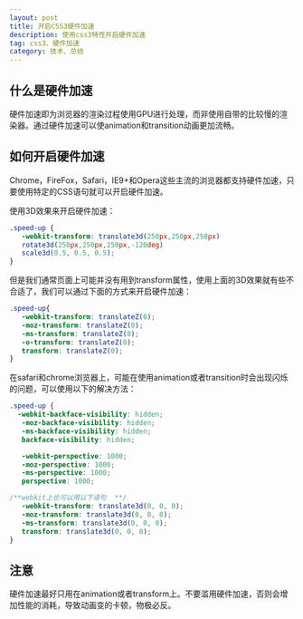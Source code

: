 ```yaml
---
layout: post
title: 开启CSS3硬件加速
description: 使用css3特性开启硬件加速
tag: css3、硬件加速
category: 技术、总结
---
```

## 什么是硬件加速

硬件加速即为浏览器的渲染过程使用GPU进行处理，而非使用自带的比较慢的渲染器。通过硬件加速可以使animation和transition动画更加流畅。

## 如何开启硬件加速

Chrome，FireFox，Safari，IE9+和Opera这些主流的浏览器都支持硬件加速，只要使用特定的CSS语句就可以开启硬件加速。

使用3D效果来开启硬件加速：

```css
.speed-up {
   -webkit-transform: translate3d(250px,250px,250px)
   rotate3d(250px,250px,250px,-120deg)
   scale3d(0.5, 0.5, 0.5);
}
```

但是我们通常页面上可能并没有用到transform属性，使用上面的3D效果就有些不合适了，我们可以通过下面的方式来开启硬件加速：

```css
.speed-up{
   -webkit-transform: translateZ(0);
   -moz-transform: translateZ(0);
   -ms-transform: translateZ(0);
   -o-transform: translateZ(0);
   transform: translateZ(0);
}
```

在safari和chrome浏览器上，可能在使用animation或者transition时会出现闪烁的问题，可以使用以下的解决方法：

```css
.speed-up {
  -webkit-backface-visibility: hidden;
   -moz-backface-visibility: hidden;
   -ms-backface-visibility: hidden;
   backface-visibility: hidden;

   -webkit-perspective: 1000;
   -moz-perspective: 1000;
   -ms-perspective: 1000;
   perspective: 1000;

/**webkit上也可以用以下语句  **/
   -webkit-transform: translate3d(0, 0, 0);
   -moz-transform: translate3d(0, 0, 0);
   -ms-transform: translate3d(0, 0, 0);
   transform: translate3d(0, 0, 0);
}
```

## 注意

硬件加速最好只用在animation或者transform上。不要滥用硬件加速，否则会增加性能的消耗，导致动画变的卡顿，物极必反。

